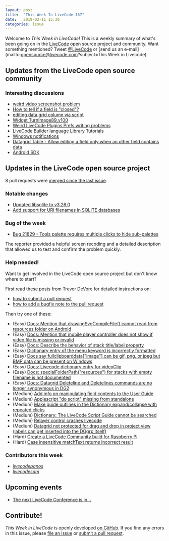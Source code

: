 ```yaml
---
layout: post
title:  "This Week In LiveCode 167"
date:   2019-02-11 15:30
categories: issue
---
```


Welcome to *This Week in LiveCode*!  This is a weekly summary of what's been
going on in the [LiveCode](https://livecode.com/) open source project and
community.  Want something mentioned?  Tweet
[@LiveCode](https://twitter.com/LiveCode) or
[send us an e-mail](mailto:opensource@livecode.com?subject=This Week in Livecode).

## Updates from the LiveCode open source community

<!---
### News & blog posts

- [Visitors in LiveCode](https://livecode.com/visitors-in-livecode/)
--->

### Interesting discussions

- [weird video screenshot problem](https://www.mail-archive.com/use-livecode@lists.runrev.com/msg100516.html)
- [How to tell if a field is "closed"?](https://www.mail-archive.com/use-livecode@lists.runrev.com/msg100523.html)
- [editing data grid column via script](https://www.mail-archive.com/use-livecode@lists.runrev.com/msg100529.html)
- [Widget TurnImage89_v100](https://www.mail-archive.com/use-livecode@lists.runrev.com/msg100530.html)
- [Weird LiveCode Plugins Prefs writing problems](https://www.mail-archive.com/use-livecode@lists.runrev.com/msg100569.html)
- [LiveCode Builder language Library Tutorials](https://www.mail-archive.com/use-livecode@lists.runrev.com/msg100555.html)
- [Windows notifications](https://www.mail-archive.com/use-livecode@lists.runrev.com/msg100558.html)
- [Datagrid Table - Allow editing a field only when an other field contains data](https://www.mail-archive.com/use-livecode@lists.runrev.com/msg100566.html)
- [Android SDK](https://www.mail-archive.com/use-livecode@lists.runrev.com/msg100585.html)

## Updates in the LiveCode open source project

8 pull requests were [merged since the last issue](https://github.com/search?q=org%3Alivecode+is%3Apublic+is%3Apr+is%3Amerged+merged%3A2019-02-04..2019-02-10&type=Issues).


<!---
### New LiveCode releases

- [LiveCode 9.0.2](https://www.mail-archive.com/use-livecode@lists.runrev.com/msg99471.html
)
--->


### Notable changes

- [Updated libsqlite to v3.26.0](https://github.com/livecode/livecode-thirdparty/pull/123)
- [Add support for URI filenames in SQLITE databases](https://github.com/livecode/livecode-thirdparty/pull/125)


### Bug of the week

- [Bug 21829 - Tools palette requires multiple clicks to hide sub-palettes ](http://quality.livecode.com/show_bug.cgi?id=21829)

The reporter provided a helpful screen recoding and a detailed description that allowed us to test and confirm the problem quickly.


### Help needed!

Want to get involved in the LiveCode open source project but don't know where
to start?  

First read these posts from Trevor DeVore for detailed instructions on:

- [how to submit a pull request](https://www.mail-archive.com/use-livecode@lists.runrev.com/msg98530.html)
- [how to add a bugfix note to the pull request](https://www.mail-archive.com/use-livecode@lists.runrev.com/msg98611.html)

Then try one of these:

- (Easy) [Docs: Mention that drawingSvgCompileFile() cannot read from resources folder on Android](https://quality.livecode.com/show_bug.cgi?id=21822)
- (Easy) [Docs: Mention that mobile player controller does not show if video file is missing or invalid](https://quality.livecode.com/show_bug.cgi?id=19631)
- (Easy) [Docs: Describe the behavior of stack title/label property](https://quality.livecode.com/show_bug.cgi?id=19660)
- (Easy) [Dictionary entry of the menu keyword is incorrectly formatted](https://quality.livecode.com/show_bug.cgi?id=20364)
- (Easy) [Docs say fullclipboarddata["image"] can be gif, png, or jpeg but BMP data can be present on Windows](https://quality.livecode.com/show_bug.cgi?id=20472)
- (Easy) [Docs: Livecode dictionary entry for videoClip](https://quality.livecode.com/show_bug.cgi?id=21156)
- (Easy) [Docs: specialFolderPath("resources") for stacks with empty filename is not documented](https://quality.livecode.com/show_bug.cgi?id=21183)
- (Easy) [Docs: Datagrid Deleteline and Deletelines commands are no longer synonymous in DG2](https://quality.livecode.com/show_bug.cgi?id=21576)
- (Medium) [Add info on manipulating field contents to the User Guide](http://quality.livecode.com/show_bug.cgi?id=18990)
- (Medium) [Applescript "do script" missing from standalone](http://quality.livecode.com/show_bug.cgi?id=20993)
- (Medium) [Make guide outlines in the Dictionary expand/collapse with repeated clicks](http://quality.livecode.com/show_bug.cgi?id=18184)
- (Medium) [Dictionary: The LiveCode Script Guide cannot be searched](http://quality.livecode.com/show_bug.cgi?id=15957)
- (Medium) [Relayer control crashes livecode](https://quality.livecode.com/show_bug.cgi?id=21460)
- (Medium) [Datagrid not protected for drag and drop in project view (labels can get inserted into the DGgrp itself)](https://quality.livecode.com/show_bug.cgi?id=21750)
- (Hard) [Create a LiveCode Community build for Raspberry Pi](http://forums.livecode.com/viewtopic.php?f=76&t=27912)
- (Hard) [Case insensitive matchText returns incorrect result](https://quality.livecode.com/show_bug.cgi?id=15312)


### Contributors this week

- *[livecodepanos](https://github.com/livecodepanos)*  
- *[livecodesam](https://github.com/livecodesam)*  

<!--
## Other LiveCode News


This section brings you other interesting news from across the LiveCode universe over the last week. This section may include non OSS projects.

- [IndyCam2_v100](https://www.mail-archive.com/use-livecode@lists.runrev.com/msg100365.html)
-->


## Upcoming events

* [The next LiveCode Conference is in...](https://www.mail-archive.com/use-livecode@lists.runrev.com/msg94801.html)


## Contribute!

*This Week in LiveCode* is openly developed
[on GitHub](https://github.com/livecode/this-week-in-livecode).
If you find any errors in this issue, please
[file an issue](https://github.com/livecode/this-week-in-livecode/issues) or
[submit a pull request](https://github.com/livecode/this-week-in-livecode/pulls).
